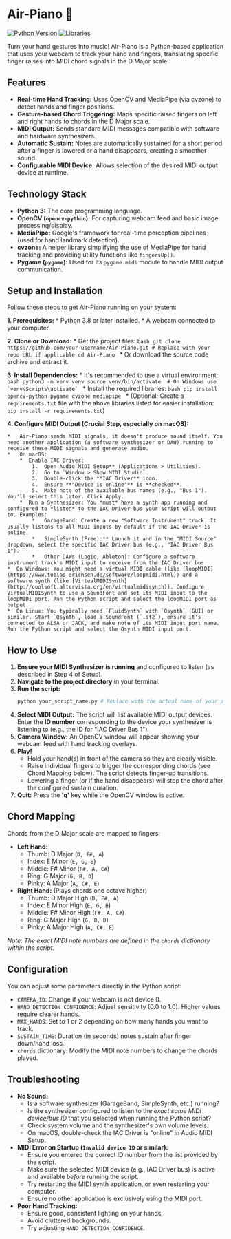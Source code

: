 # Air-Piano 🎹

[![Python Version](https://img.shields.io/badge/python-3.8%2B-blue.svg)](https://www.python.org/)
[![Libraries](https://img.shields.io/badge/libraries-OpenCV%2C%20Pygame%2C%20cvzone%2C%20MediaPipe-orange)](requirements.txt)

Turn your hand gestures into music! Air-Piano is a Python-based application that uses your webcam to track your hand and fingers, translating specific finger raises into MIDI chord signals in the D Major scale.

<!-- Add a GIF or screenshot of the project in action here! -->
<!-- E.g., <p align="center"><img src="docs/air_piano_demo.gif" width="600"></p> -->

## Features

*   **Real-time Hand Tracking:** Uses OpenCV and MediaPipe (via cvzone) to detect hands and finger positions.
*   **Gesture-based Chord Triggering:** Maps specific raised fingers on left and right hands to chords in the D Major scale.
*   **MIDI Output:** Sends standard MIDI messages compatible with software and hardware synthesizers.
*   **Automatic Sustain:** Notes are automatically sustained for a short period after a finger is lowered or a hand disappears, creating a smoother sound.
*   **Configurable MIDI Device:** Allows selection of the desired MIDI output device at runtime.

## Technology Stack

*   **Python 3:** The core programming language.
*   **OpenCV (`opencv-python`):** For capturing webcam feed and basic image processing/display.
*   **MediaPipe:** Google's framework for real-time perception pipelines (used for hand landmark detection).
*   **cvzone:** A helper library simplifying the use of MediaPipe for hand tracking and providing utility functions like `fingersUp()`.
*   **Pygame (`pygame`):** Used for its `pygame.midi` module to handle MIDI output communication.

## Setup and Installation

Follow these steps to get Air-Piano running on your system:

**1. Prerequisites:**
    *   Python 3.8 or later installed.
    *   A webcam connected to your computer.

**2. Clone or Download:**
    *   Get the project files:
        ```bash
        git clone https://github.com/your-username/Air-Piano.git # Replace with your repo URL if applicable
        cd Air-Piano
        ```
    *   Or download the source code archive and extract it.

**3. Install Dependencies:**
    *   It's recommended to use a virtual environment:
        ```bash
        python3 -m venv venv
        source venv/bin/activate  # On Windows use `venv\Scripts\activate`
        ```
    *   Install the required libraries:
        ```bash
        pip install opencv-python pygame cvzone mediapipe
        ```
    *   (Optional: Create a `requirements.txt` file with the above libraries listed for easier installation: `pip install -r requirements.txt`)

**4. Configure MIDI Output (Crucial Step, especially on macOS):**

    *   Air-Piano sends MIDI signals, it doesn't produce sound itself. You need another application (a software synthesizer or DAW) running to receive these MIDI signals and generate audio.
    *   On macOS:
        *  Enable IAC Driver:
            1.  Open Audio MIDI Setup** (Applications > Utilities).
            2.  Go to `Window > Show MIDI Studio`.
            3.  Double-click the **IAC Driver** icon.
            4.  Ensure **"Device is online"** is **checked**.
            5.  Make note of the available bus names (e.g., "Bus 1"). You'll select this later. Click Apply.
        *  Run a Synthesizer: You *must* have a synth app running and configured to *listen* to the IAC Driver bus your script will output to. Examples:
            *   GarageBand: Create a new "Software Instrument" track. It usually listens to all MIDI inputs by default if the IAC Driver is online.
            *   SimpleSynth (Free):** Launch it and in the "MIDI Source" dropdown, select the specific IAC Driver bus (e.g., "IAC Driver Bus 1").
            *   Other DAWs (Logic, Ableton): Configure a software instrument track's MIDI input to receive from the IAC Driver bus.
    *  On Windows: You might need a virtual MIDI cable (like [loopMIDI](https://www.tobias-erichsen.de/software/loopmidi.html)) and a software synth (like [VirtualMIDISynth](http://coolsoft.altervista.org/en/virtualmidisynth)). Configure VirtualMIDISynth to use a SoundFont and set its MIDI input to the loopMIDI port. Run the Python script and select the loopMIDI port as output.
    *  On Linux: You typically need `FluidSynth` with `Qsynth` (GUI) or similar. Start `Qsynth`, load a SoundFont (`.sf2`), ensure it's connected to ALSA or JACK, and make note of its MIDI input port name. Run the Python script and select the Qsynth MIDI input port.

## How to Use

1.  **Ensure your MIDI Synthesizer is running** and configured to listen (as described in Step 4 of Setup).
2.  **Navigate to the project directory** in your terminal.
3.  **Run the script:**
    ```bash
    python your_script_name.py # Replace with the actual name of your python file
    ```
4.  **Select MIDI Output:** The script will list available MIDI output devices. Enter the **ID number** corresponding to the device your synthesizer is listening to (e.g., the ID for "IAC Driver Bus 1").
5.  **Camera Window:** An OpenCV window will appear showing your webcam feed with hand tracking overlays.
6.  **Play!**
    *   Hold your hand(s) in front of the camera so they are clearly visible.
    *   Raise individual fingers to trigger the corresponding chords (see Chord Mapping below). The script detects finger-up transitions.
    *   Lowering a finger (or if the hand disappears) will stop the chord after the configured sustain duration.
7.  **Quit:** Press the **'q'** key while the OpenCV window is active.

## Chord Mapping

Chords from the D Major scale are mapped to fingers:

*   **Left Hand:**
    *   Thumb: D Major (`D, F#, A`)
    *   Index: E Minor (`E, G, B`)
    *   Middle: F# Minor (`F#, A, C#`)
    *   Ring: G Major (`G, B, D`)
    *   Pinky: A Major (`A, C#, E`)
*   **Right Hand:** (Plays chords one octave higher)
    *   Thumb: D Major High (`D, F#, A`)
    *   Index: E Minor High (`E, G, B`)
    *   Middle: F# Minor High (`F#, A, C#`)
    *   Ring: G Major High (`G, B, D`)
    *   Pinky: A Major High (`A, C#, E`)

*Note: The exact MIDI note numbers are defined in the `chords` dictionary within the script.*

## Configuration

You can adjust some parameters directly in the Python script:

*   `CAMERA_ID`: Change if your webcam is not device 0.
*   `HAND_DETECTION_CONFIDENCE`: Adjust sensitivity (0.0 to 1.0). Higher values require clearer hands.
*   `MAX_HANDS`: Set to 1 or 2 depending on how many hands you want to track.
*   `SUSTAIN_TIME`: Duration (in seconds) notes sustain after finger down/hand loss.
*   `chords` dictionary: Modify the MIDI note numbers to change the chords played.

## Troubleshooting

*   **No Sound:**
    *   Is a software synthesizer (GarageBand, SimpleSynth, etc.) running?
    *   Is the synthesizer configured to listen to the *exact same MIDI device/bus ID* that you selected when running the Python script?
    *   Check system volume and the synthesizer's own volume levels.
    *   On macOS, double-check the IAC Driver is "online" in Audio MIDI Setup.
*   **MIDI Error on Startup (`Invalid device ID` or similar):**
    *   Ensure you entered the correct ID number from the list provided by the script.
    *   Make sure the selected MIDI device (e.g., IAC Driver bus) is active and available *before* running the script.
    *   Try restarting the MIDI synth application, or even restarting your computer.
    *   Ensure no other application is exclusively using the MIDI port.
*   **Poor Hand Tracking:**
    *   Ensure good, consistent lighting on your hands.
    *   Avoid cluttered backgrounds.
    *   Try adjusting `HAND_DETECTION_CONFIDENCE`.

